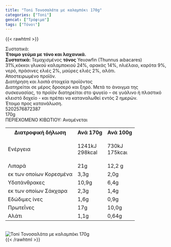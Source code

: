 ```yaml
---
title: "Toni Τονοσαλάτα με καλαμπόκι 170g"
categories: ["Toni"]
gencat: ["Τρόφιμα"]
tags: ["Τόνοι"]
---
```

{{< rawhtml >}}

<div class="sload727"><div class="product"><div id="sistatika">Συστατικά:</div><div class="alltext"><strong>Έτοιμο γεύμα με τόνο και λαχανικά.</strong><br><strong>Συστατικά:</strong> Τεμαχισμένος <strong>τόνος</strong> Yeιιowfin (Thunnus aιbacares) 31%,κόκκοι γλυκού καλαμποκιού 24%, αρακάς 14%, nλιέλαιο, καρότα 9%, νερό, πράσινες ελιές 2%, μαύρες ελιές 2%, αλάτι.<br>Αποστειρωμένο προϊόν.</div><div id="loipa">Διατήρηση και λοιπά στοιχεία προϊόντος</div><div class="alltext">Διατηρείται σε μέρος δροσερό και ξηρό. Μετά το άνοιγμα της συσκευασίας, το προϊόν διατηρείται στο ψυγείο – σε γυάλινο ή πλαστικό κλειστό δοχείο - και πρέπει να καταναλωθεί εντός 2 ημερών.<br>Έτοιμο προς κατανάλωση.</div><div id="barcode"><div id="barimage1"></div><span id="bartext">5202576872387</span></div><div id="varos"><div id="varosimage1"></div><span id="varostext">170g</span></div><div id="kivotio">ΠΕΡΙΕΧΟΜΕΝΟ ΚΙΒΩΤΙΟΥ:&nbsp;Αναμένεται</div><div class="tabout"><table id="diatable"><tbody><tr><th>Διατροφική δήλωση</th><th>Ανά 170g</th><th>Ανά 100g</th></tr><tr><td class="texr2">Ενέργεια</td><td class="texr">1241kJ<br>298kcal</td><td class="texr"><p>730kJ<br>175kcaι</p></td></tr><tr><td class="texr2">Λιπαρά</td><td class="texr">21g</td><td class="texr">12,2 g</td></tr><tr><td class="gray">εκ των οποίων Κορεσµένα</td><td class="gray2">3,3g</td><td class="gray2">2,0g</td></tr><tr><td class="texr2">Yδατάνθρακες</td><td class="texr">10,9g</td><td class="texr">6,4g</td></tr><tr><td class="gray">εκ των οποίων Σάκχαρα</td><td class="gray2">2,3g</td><td class="gray2">1,4g</td></tr><tr><td class="texr2">Εδώδιμες ίνες</td><td class="texr">1,6g</td><td class="texr">0,9g</td></tr><tr><td class="texr2">Πρωτεΐνες</td><td class="texr">17g</td><td class="texr">10,0g</td></tr><tr><td class="texr2">Αλάτι</td><td class="texr">1,1g</td><td class="texr">0,64g</td></tr></tbody></table></div><br><div class="pimg"><img alt="Toni Τονοσαλάτα με καλαμπόκι 170g" title="Toni Τονοσαλάτα με καλαμπόκι 170g" src="/media/images/toni-tonosalata-me-kalampoki-170g.jpg"></div></div></div>
{{< /rawhtml >}}


